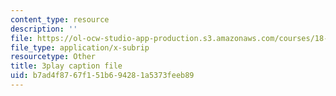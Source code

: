 ```yaml
---
content_type: resource
description: ''
file: https://ol-ocw-studio-app-production.s3.amazonaws.com/courses/18-650-statistics-for-applications-fall-2016/b7ad4f8767f151b694281a5373feeb89_C_W1adH-NVE.vtt
file_type: application/x-subrip
resourcetype: Other
title: 3play caption file
uid: b7ad4f87-67f1-51b6-9428-1a5373feeb89
---
```

